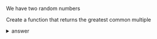 We have two random numbers

Create a function that returns the greatest common multiple
<details>
  <summary>answer</summary>
  
  ```py
  def find_gcd(num1,num2):
      empty_list = []
      for a in range(1, min(num1,num2)+1):
          if(num1 % a ==0) and (num2 % a == 0):
              empty_list.append(a)
          a+=1
      return max(empty_list)

  find_gcd(123132, 12312)
  ```
</details>
